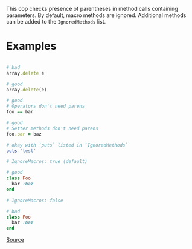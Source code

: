 
This cop checks presence of parentheses in method calls containing
parameters. By default, macro methods are ignored. Additional methods
can be added to the `IgnoredMethods` list.

# Examples

```ruby

# bad
array.delete e

# good
array.delete(e)

# good
# Operators don't need parens
foo == bar

# good
# Setter methods don't need parens
foo.bar = baz

# okay with `puts` listed in `IgnoredMethods`
puts 'test'

# IgnoreMacros: true (default)

# good
class Foo
  bar :baz
end

# IgnoreMacros: false

# bad
class Foo
  bar :baz
end
```

[Source](http://www.rubydoc.info/gems/rubocop/RuboCop/Cop/Style/MethodCallWithArgsParentheses)